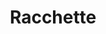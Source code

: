 ---
id: racchette
parent: /wiki/
permalink: /wiki/racchette/
images: 
    - /images/wiki/racchette.webp
title: Racchette
description: Tutti i modelli di brand nel mercato del padel, con descrizioni e caratteristiche, sempre a portata di mano
type: racchette
---